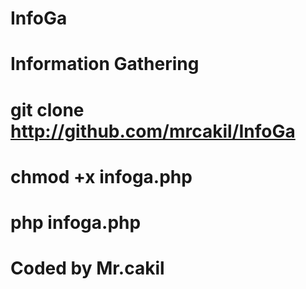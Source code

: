 # InfoGa
# Information Gathering
# git clone http://github.com/mrcakil/InfoGa
# chmod +x infoga.php
# php infoga.php
# Coded by Mr.cakil
